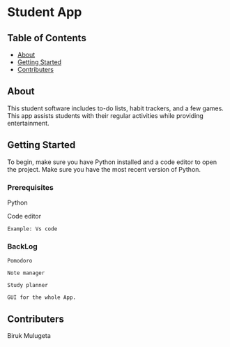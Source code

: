 # Student App

## Table of Contents
+ [About](#about)
+ [Getting Started](#getting_started)
+ [Contributers](#Contributers)

## About <a name = "about"></a>
This student software includes to-do lists, habit trackers, and a few games. This app assists students with their regular activities while providing entertainment.


## Getting Started <a name = "getting_started"></a>
To begin, make sure you have Python installed and a code editor to open the project. Make sure you have the most recent version of Python.


### Prerequisites

Python 

Code editor

```
Example: Vs code
```

### BackLog


```
Pomodoro

Note manager

Study planner

GUI for the whole App.
```

## Contributers <a name = "Contributers"></a>

Biruk Mulugeta 

